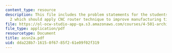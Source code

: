 ```yaml
---
content_type: resource
description: This file includes the problem statements for the students for assignment
  2 which should apply CNC router technique to improve manufacturing time.
file: https://ol-ocw-studio-app-qa.s3.amazonaws.com/courses/4-501-architectural-construction-and-computation-fall-2005/dda228b716150f6785f261e09f02f319_assn2a.pdf
file_type: application/pdf
resourcetype: Document
title: assn2a.pdf
uid: dda228b7-1615-0f67-85f2-61e09f02f319
---
```

